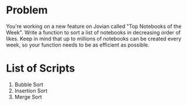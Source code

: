 # Problem

You're working on a new feature on Jovian called "Top Notebooks of the Week". Write a function to sort a list of notebooks in decreasing order of likes. Keep in mind that up to millions of notebooks can be created every week, so your function needs to be as efficient as possible.

# List of Scripts

1. Bubble Sort
2. Insertion Sort
3. Merge Sort
